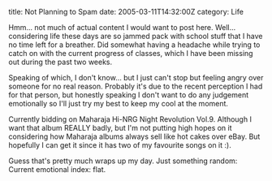 title: Not Planning to Spam
date: 2005-03-11T14:32:00Z
category: Life

Hmm… not much of actual content I would want to post here. Well… considering life these days are so jammed pack with school stuff that I have no time left for a breather. Did somewhat having a headache while trying to catch on with the current progress of classes, which I have been missing out during the past two weeks.

Speaking of which, I don't know… but I just can't stop but feeling angry over someone for no real reason. Probably it's due to the recent perception I had for that person, but honestly speaking I don't want to do any judgement emotionally so I'll just try my best to keep my cool at the moment.

Currently bidding on Maharaja Hi-NRG Night Revolution Vol.9. Although I want that album REALLY badly, but I'm not putting high hopes on it considering how Maharaja albums always sell like hot cakes over eBay. But hopefully I can get it since it has two of my favourite songs on it :).

Guess that's pretty much wraps up my day. Just something random: Current emotional index: flat.
